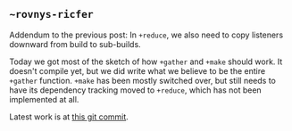 ## `~rovnys-ricfer`
Addendum to the previous post:
In `+reduce`, we also need to copy listeners downward from build to sub-builds.

Today we got most of the sketch of how `+gather` and `+make` should work. It doesn't compile yet, but we did write what we believe to be the entire `+gather` function. `+make` has been mostly switched over, but still needs to have its dependency tracking moved to `+reduce`, which has not been implemented at all.

Latest work is at [this git commit](https://github.com/belisarius222/arvo/commit/6516b20d2d4e829d28ce67400bb1a66fb594a680).